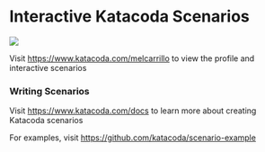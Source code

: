 # Interactive Katacoda Scenarios

[![](http://shields.katacoda.com/katacoda/melcarrillo/count.svg)](https://www.katacoda.com/melcarrillo "Get your profile on Katacoda.com")

Visit https://www.katacoda.com/melcarrillo to view the profile and interactive scenarios

### Writing Scenarios
Visit https://www.katacoda.com/docs to learn more about creating Katacoda scenarios

For examples, visit https://github.com/katacoda/scenario-example
